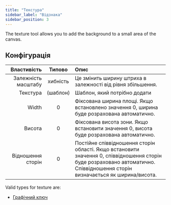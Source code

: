 ```yaml
---
title: "Текстура"
sidebar_label: "Відзнака"
sidebar_position: 3
---
```


The texture tool allows you to add the background to a small area of the canvas.

## Конфігурація

|         Властивість |  Типово  | Опис                                                                                                                                                                         |
| -------------------:|:--------:|:---------------------------------------------------------------------------------------------------------------------------------------------------------------------------- |
| Залежність масштабу | хибність | Це змінить ширину штриха в залежності від рівня збільшення.                                                                                                                  |
|            Текстура | (шаблон) | Шаблон, який потрібно додати                                                                                                                                                 |
|               Width |    0     | Фіксована ширина площі. Якщо встановлено значення 0, ширина буде розрахована автоматично.                                                                                    |
|              Висота |    0     | Фіксована висота зони. Якщо встановити значення 0, висота буде розрахована автоматично.                                                                                      |
|   Відношення сторін |    0     | Постійне співвідношення сторін області. Якщо встановити значення 0, співвідношення сторін буде розраховано автоматично. Співвідношення сторін визначається як ширина/висота. |

Valid types for texture are:

* [Графічний ключ](../background#pattern)
